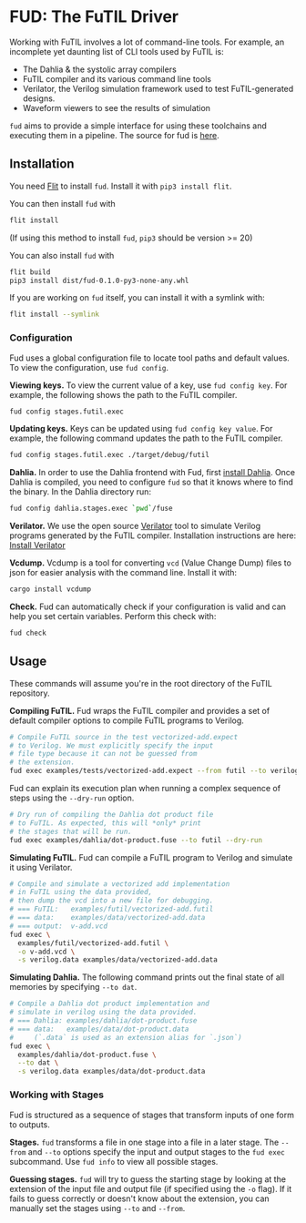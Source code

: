 # FUD: The FuTIL Driver

Working with FuTIL involves a lot of command-line tools. For example, an
incomplete yet daunting list of CLI tools used by FuTIL is:

- The Dahlia & the systolic array compilers
- FuTIL compiler and its various command line tools
- Verilator, the Verilog simulation framework used to test FuTIL-generated designs.
- Waveform viewers to see the results of simulation

`fud` aims to provide a simple interface for using these toolchains and
executing them in a pipeline. The source for fud is
[here](https://github.com/cucapra/futil/tree/master/fud).

## Installation
You need [Flit](https://flit.readthedocs.io/en/latest/) to install `fud`. Install it with `pip3 install flit`.

You can then install `fud` with

```bash
flit install
```
(If using this method to install `fud`, `pip3` should be version >= 20)

You can also install `fud` with

```bash
flit build
pip3 install dist/fud-0.1.0-py3-none-any.whl
```

If you are working on `fud` itself, you can install it with a symlink with:
```bash
flit install --symlink
```

### Configuration

Fud uses a global configuration file to locate tool paths and default values.
To view the configuration, use `fud config`.

**Viewing keys.**
To view the current value of a key, use `fud config key`. For example, the
following shows the path to the FuTIL compiler.
```bash
fud config stages.futil.exec
```

**Updating keys.**
Keys can be updated using `fud config key value`.
For example, the following command updates the path to the FuTIL compiler.
```bash
fud config stages.futil.exec ./target/debug/futil
```

**Dahlia.**
In order to use the Dahlia frontend with Fud, first
[install Dahlia](https://github.com/cucapra/dahlia).
Once Dahlia is compiled, you need to configure `fud` so that it knows where to
find the binary.
In the Dahlia directory run:
```bash
fud config dahlia.stages.exec `pwd`/fuse
```

**Verilator.**
We use the open source [Verilator](https://www.veripool.org/wiki/verilator) tool to simulate
Verilog programs generated by the FuTIL compiler.
Installation instructions are here:
[Install Verilator](https://www.veripool.org/projects/verilator/wiki/Installing)

**Vcdump.**
Vcdump is a tool for converting `vcd` (Value Change Dump) files to json for easier analysis with the command line.
Install it with:
```bash
cargo install vcdump
```

**Check.**
Fud can automatically check if your configuration is valid and can help you set
certain variables. Perform this check with:
```bash
fud check
```


## Usage
These commands will assume you're in the root directory of the FuTIL
repository.

**Compiling FuTIL.**
Fud wraps the FuTIL compiler and provides a set of default compiler options
to compile FuTIL programs to Verilog.

```bash
# Compile FuTIL source in the test vectorized-add.expect
# to Verilog. We must explicitly specify the input
# file type because it can not be guessed from
# the extension.
fud exec examples/tests/vectorized-add.expect --from futil --to verilog
```

Fud can explain its execution plan when running a complex sequence of
steps using the `--dry-run` option.
```bash
# Dry run of compiling the Dahlia dot product file
# to FuTIL. As expected, this will *only* print
# the stages that will be run.
fud exec examples/dahlia/dot-product.fuse --to futil --dry-run
```

**Simulating FuTIL.**
Fud can compile a FuTIL program to Verilog and simulate it using Verilator.


```bash
# Compile and simulate a vectorized add implementation
# in FuTIL using the data provided,
# then dump the vcd into a new file for debugging.
# === FuTIL:   examples/futil/vectorized-add.futil
# === data:    examples/data/vectorized-add.data
# === output:  v-add.vcd
fud exec \
  examples/futil/vectorized-add.futil \
  -o v-add.vcd \
  -s verilog.data examples/data/vectorized-add.data
```

**Simulating Dahlia.**
The following command prints out the final state of all memories by specifying
`--to dat`.

```bash
# Compile a Dahlia dot product implementation and
# simulate in verilog using the data provided.
# === Dahlia: examples/dahlia/dot-product.fuse
# === data:   examples/data/dot-product.data
#     (`.data` is used as an extension alias for `.json`)
fud exec \
  examples/dahlia/dot-product.fuse \
  --to dat \
  -s verilog.data examples/data/dot-product.data
```

### Working with Stages

Fud is structured as a sequence of stages that transform inputs of one form
to outputs.

**Stages.**
`fud` transforms a file in one stage into a file in a later stage.
The `--from` and `--to` options specify the input and output stages to the
`fud exec` subcommand.
Use `fud info` to view all possible stages.

**Guessing stages.**
`fud` will try to guess the starting stage by looking at the extension of the
input file and output file (if specified using the `-o` flag).
If it fails to guess correctly or doesn't know about the extension, you can
manually set the stages using `--to` and `--from`.
